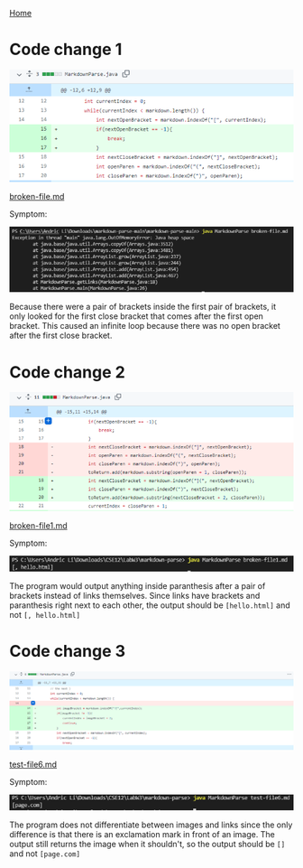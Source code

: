 [Home](https://arl009.github.io/cse15l-lab-reports/)
# Code change 1
![image](Image_Twelve.PNG)

[broken-file.md](https://raw.githubusercontent.com/arl009/markdown-parse/main/broken-file.md)

Symptom:

![image](Image_13.PNG)

Because there were a pair of brackets inside the first pair of brackets, it only looked for the first close bracket that comes after the first open bracket. This caused an infinite loop because there was no open bracket after the first close bracket.

# Code change 2
![image](Image_Eleven.PNG)

[broken-file1.md](https://raw.githubusercontent.com/arl009/markdown-parse/main/broken-file1.md)

Symptom:

![image](Image_14.PNG)

The program would output anything inside paranthesis after a pair of brackets instead of links themselves. Since links have brackets and paranthesis right next to each other, the output should be `[hello.html]` and not `[, hello.html]`

# Code change 3
![image](Image_Ten.PNG)

[test-file6.md](https://raw.githubusercontent.com/arl009/markdown-parse/main/test-file6.md)

Symptom:

![image](Image_15.PNG)

The program does not differentiate between images and links since the only difference is that there is an exclamation mark in front of an image. The output still returns the image when it shouldn't, so the output should be `[]` and not `[page.com]`
